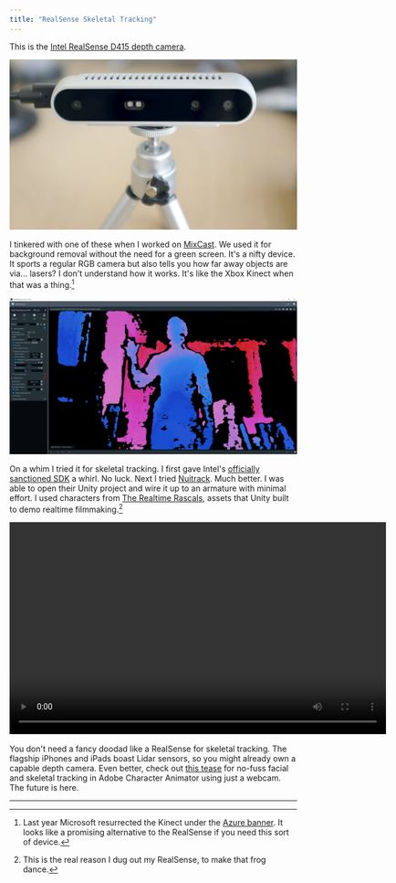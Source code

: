 ```yaml
---
title: "RealSense Skeletal Tracking"
---
```


This is the [Intel RealSense D415 depth camera](https://www.intelrealsense.com/depth-camera-d415/).

![Intel RealSense D415](/images/realsense-d415.jpg)

I tinkered with one of these when I worked on [MixCast](https://mixcast.me). We used it for background removal without the need for a green screen. It's a nifty device. It sports a regular RGB camera but also tells you how far away objects are via... lasers? I don't understand how it works. It's like the Xbox Kinect when that was a thing.[^1]

![RealSense depth view](/images/realsense-depth-view.png)

On a whim I tried it for skeletal tracking. I first gave Intel's [officially sanctioned SDK](https://www.intelrealsense.com/skeleton-tracking/) a whirl. No luck. Next I tried [Nuitrack](https://nuitrack.com). Much better. I was able to open their Unity project and wire it up to an armature with minimal effort. I used characters from [The Realtime Rascals](https://assetstore.unity.com/packages/3d/the-realtime-rascals-191779), assets that Unity built to demo realtime filmmaking.[^2]

<video controls height="371" src="/videos/skeletal-tracking.mp4" width="660"></video>

You don't need a fancy doodad like a RealSense for skeletal tracking. The flagship iPhones and iPads boast Lidar sensors, so you might already own a capable depth camera. Even better, check out [this tease](https://www.linkedin.com/posts/okaysamurai_characteranimator-activity-6797534218470744064-G-cF) for no-fuss facial and skeletal tracking in Adobe Character Animator using just a webcam. The future is here.

---

[^1]: Last year Microsoft resurrected the Kinect under the [Azure banner](https://azure.microsoft.com/en-ca/services/kinect-dk/). It looks like a promising alternative to the RealSense if you need this sort of device.

[^2]: This is the real reason I dug out my RealSense, to make that frog dance.
